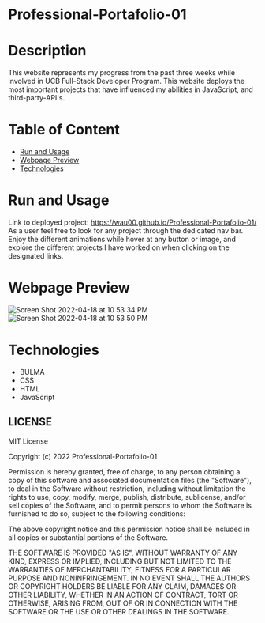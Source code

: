 # Professional-Portafolio-01

# Description
This website represents my progress from the past three weeks while involved in UCB Full-Stack Developer Program. This website deploys the most important projects that have influenced my abilities in JavaScript, and third-party-API's. 

# Table of Content

* [Run and Usage](#run-and-usage)
* [Webpage Preview](#webpage-preview)
* [Technologies](#technologies)


# Run and Usage
Link to deployed project: https://wau00.github.io/Professional-Portafolio-01/
As a user feel free to look for any project through the dedicated nav bar. Enjoy the different animations while hover at any button or image, and explore the different projects I have worked on when clicking on the designated links. 

# Webpage Preview

![Screen Shot 2022-04-18 at 10 53 34 PM](https://user-images.githubusercontent.com/99919050/163932768-b6bd5096-a542-4085-a22a-b39922318589.png)
![Screen Shot 2022-04-18 at 10 53 50 PM](https://user-images.githubusercontent.com/99919050/163933305-4f4cbf29-ce1b-4977-a580-3f87e507d287.png)

# Technologies

- BULMA
- CSS
- HTML
- JavaScript


## **LICENSE**

MIT License

Copyright (c) 2022 Professional-Portafolio-01

Permission is hereby granted, free of charge, to any person obtaining a copy of this software and associated documentation files (the "Software"), to deal in the Software without restriction, including without limitation the rights to use, copy, modify, merge, publish, distribute, sublicense, and/or sell copies of the Software, and to permit persons to whom the Software is furnished to do so, subject to the following conditions:

The above copyright notice and this permission notice shall be included in all copies or substantial portions of the Software.

THE SOFTWARE IS PROVIDED "AS IS", WITHOUT WARRANTY OF ANY KIND, EXPRESS OR IMPLIED, INCLUDING BUT NOT LIMITED TO THE WARRANTIES OF MERCHANTABILITY, FITNESS FOR A PARTICULAR PURPOSE AND NONINFRINGEMENT. IN NO EVENT SHALL THE AUTHORS OR COPYRIGHT HOLDERS BE LIABLE FOR ANY CLAIM, DAMAGES OR OTHER LIABILITY, WHETHER IN AN ACTION OF CONTRACT, TORT OR OTHERWISE, ARISING FROM, OUT OF OR IN CONNECTION WITH THE SOFTWARE OR THE USE OR OTHER DEALINGS IN THE SOFTWARE.